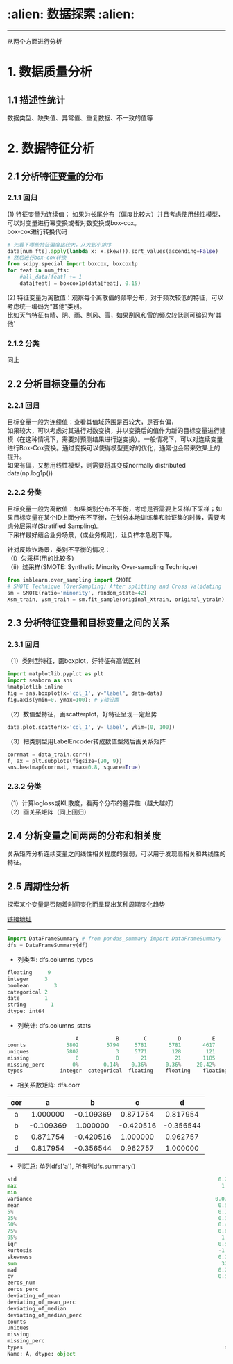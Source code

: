 <h1 align = "left">:alien: 数据探索 :alien:</h1>

---
从两个方面进行分析

# 1. 数据质量分析

## 1.1 描述性统计

数据类型、缺失值、异常值、重复数据、不一致的值等

# 2. 数据特征分析

## 2.1 分析特征变量的分布

### 2.1.1 回归

(1) 特征变量为连续值：
如果为长尾分布（偏度比较大）并且考虑使用线性模型，可以对变量进行幂变换或者对数变换或box-cox。<br>
box-cox进行转换代码<br>
```python
# 先看下哪些特征偏度比较大，从大到小排序
data[num_fts].apply(lambda x: x.skew()).sort_values(ascending=False)
# 然后进行box-cox转换
from scipy.special import boxcox, boxcox1p
for feat in num_fts:
    #all_data[feat] += 1
    data[feat] = boxcox1p(data[feat], 0.15)
```
(2) 特征变量为离散值：观察每个离散值的频率分布，对于频次较低的特征，可以考虑统一编码为“其他”类别。<br>
比如天气特征有晴、阴、雨、刮风、雪，如果刮风和雪的频次较低则可编码为'其他'

### 2.1.2 分类

同上

## 2.2 分析目标变量的分布

### 2.2.1 回归

目标变量一般为连续值：查看其值域范围是否较大，是否有偏，<br>
如果较大，可以考虑对其进行对数变换，并以变换后的值作为新的目标变量进行建模（在这种情况下，需要对预测结果进行逆变换）。一般情况下，可以对连续变量进行Box-Cox变换。通过变换可以使得模型更好的优化，通常也会带来效果上的提升。<br>
如果有偏，又想用线性模型，则需要将其变成normally distributed data(np.log1p())<br>

### 2.2.2 分类

目标变量一般为离散值：如果类别分布不平衡，考虑是否需要上采样/下采样；如果目标变量在某个ID上面分布不平衡，在划分本地训练集和验证集的时候，需要考虑分层采样(Stratified Sampling)。<br>
下采样最好结合业务场景，(或业务规则)，让负样本急剧下降。

针对反欺诈场景，类别不平衡的情况：<br>
（i）欠采样(用的比较多)<br>
（ii）过采样(SMOTE: Synthetic Minority Over-sampling Technique)
```python
from imblearn.over_sampling import SMOTE
# SMOTE Technique (OverSampling) After splitting and Cross Validating
sm = SMOTE(ratio='minority', random_state=42)
Xsm_train, ysm_train = sm.fit_sample(original_Xtrain, original_ytrain)
```

## 2.3 分析特征变量和目标变量之间的关系

### 2.3.1 回归

（1）类别型特征，画boxplot，好特征有高低区别<br>
 ```python
import matplotlib.pyplot as plt
import seaborn as sns
%matplotlib inline 
fig = sns.boxplot(x='col_1', y="label", data=data)
fig.axis(ymin=0, ymax=100); # y轴设置
```
（2）数值型特征，画scatterplot，好特征呈现一定趋势<br>
```python
data.plot.scatter(x='col_1', y='label', ylim=(0, 100))
```
（3）把类别型用LabelEncoder转成数值型然后画关系矩阵<br>
```python
corrmat = data_train.corr()
f, ax = plt.subplots(figsize=(20, 9))
sns.heatmap(corrmat, vmax=0.8, square=True)
```

### 2.3.2 分类

（1）计算logloss或KL散度，看两个分布的差异性（越大越好）<br>
（2）画关系矩阵（同上回归）

## 2.4 分析变量之间两两的分布和相关度

关系矩阵分析连续变量之间线性相关程度的强弱，可以用于发现高相关和共线性的特征。

## 2.5 周期性分析

探索某个变量是否随着时间变化而呈现出某种周期变化趋势

[链接地址](https://m.sohu.com/a/139981834_116235)

---

```python
import DataFrameSummary # from pandas_summary import DataFrameSummary
dfs = DataFrameSummary(df)
```

- 列类型: dfs.columns_types <br>
```python
floating     9
integer     3
boolean        3
categorical 2
date        1
string        1
dtype: int64
```

- 列统计: dfs.columns_stats

```python
                      A            B        C          D          E 
counts             5802         5794     5781       5781       4617   
uniques            5802            3     5771        128        121   
missing               0            8       21         21       1185   
missing_perc         0%        0.14%    0.36%      0.36%     20.42%   
types            integer  categorical  floating    floating    floating 
```

- 相关系数矩阵: dfs.corr

|cor|a|b|c|d|
|:--:|:--:|:--:|:--:|:--:|
|a	|1.000000	|-0.109369  |0.871754	|0.817954|
|b	|-0.109369  |1.000000   |-0.420516  |-0.356544|
|c	|0.871754	|-0.420516  |1.000000	|0.962757|
|d	|0.817954	|-0.356544  |0.962757	|1.000000|


- 列汇总: 单列dfs['a'], 所有列dfs.summary()
```python
std                                                                 0.2827146
max                                                                  1.072792
min                                                                         0
variance                                                           0.07992753
mean                                                                0.5548516
5%                                                                  0.1603367
25%                                                                 0.3199776
50%                                                                 0.4968588
75%                                                                 0.8274732
95%                                                                  1.011255
iqr                                                                 0.5074956
kurtosis                                                            -1.208469
skewness                                                            0.2679559
sum                                                                  3207.597
mad                                                                 0.2459508
cv                                                                  0.5095319
zeros_num                                                                  11
zeros_perc                                                               0,1%
deviating_of_mean                                                          21
deviating_of_mean_perc                                                  0.36%
deviating_of_median                                                        21
deviating_of_median_perc                                                0.36%
counts                                                                   5781
uniques                                                                  5771
missing                                                                    21
missing_perc                                                            0.36%
types                                                                 numeric
Name: A, dtype: object
```
